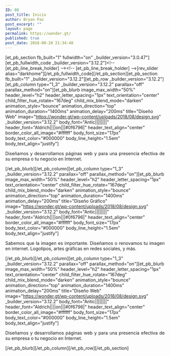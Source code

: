 ```yaml
---
ID: 88
post_title: Inicio
author: Bryan Paz
post_excerpt: ""
layout: page
permalink: https://wonder.gt/
published: true
post_date: 2018-08-28 21:34:48
---
```

[et_pb_section fb_built="1" fullwidth="on" _builder_version="3.0.47"][et_pb_fullwidth_code _builder_version="3.12.2"]&lt;!-- [et_pb_line_break_holder] --&gt;&lt;!-- [et_pb_line_break_holder] --&gt;[rev_slider alias=&quot;darkhome&quot;][/et_pb_fullwidth_code][/et_pb_section][et_pb_section fb_built="1" _builder_version="3.12.2"][et_pb_row _builder_version="3.12.2"][et_pb_column type="1_3" _builder_version="3.12.2" parallax="off" parallax_method="on"][et_pb_blurb image_max_width="50%" header_level="h2" header_letter_spacing="1px" text_orientation="center" child_filter_hue_rotate="167deg" child_mix_blend_mode="darken" animation_style="bounce" animation_direction="top" animation_duration="1400ms" animation_delay="200ms" title="Diseño Web" image="https://wonder.gt/wp-content/uploads/2018/08/design.svg" _builder_version="3.12.2" body_font="Antic||||||||" header_font="Aldrich||||on|||#0f6796|" header_text_align="center" border_color_all_image="#ffffff" body_font_size="17px" body_text_color="#000000" body_line_height="1.5em" body_text_align="justify"]<p style="text-align: justify;"><span>Diseñamos y desarrollamos </span>páginas web y <span>para una presencia efectiva de su empresa o tu negocio en Internet. </span></p>[/et_pb_blurb][/et_pb_column][et_pb_column type="1_3" _builder_version="3.12.2" parallax="off" parallax_method="on"][et_pb_blurb image_max_width="50%" header_level="h2" header_letter_spacing="1px" text_orientation="center" child_filter_hue_rotate="167deg" child_mix_blend_mode="darken" animation_style="bounce" animation_direction="top" animation_duration="1400ms" animation_delay="200ms" title="Diseño Gráfico" image="https://wonder.gt/wp-content/uploads/2018/08/design.svg" _builder_version="3.12.2" body_font="Antic||||||||" header_font="Aldrich||||on|||#0f6796|" header_text_align="center" border_color_all_image="#ffffff" body_font_size="17px" body_text_color="#000000" body_line_height="1.5em" body_text_align="justify"]<p style="text-align: justify;">Sabemos que la imagen es importante. Diseñamos o renovamos tu imagen en internet. Logotipos, artes gráficas en redes sociales, y más.</p>
[/et_pb_blurb][/et_pb_column][et_pb_column type="1_3" _builder_version="3.12.2" parallax="off" parallax_method="on"][et_pb_blurb image_max_width="50%" header_level="h2" header_letter_spacing="1px" text_orientation="center" child_filter_hue_rotate="167deg" child_mix_blend_mode="darken" animation_style="bounce" animation_direction="top" animation_duration="1400ms" animation_delay="200ms" title="Diseño Web" image="https://wonder.gt/wp-content/uploads/2018/08/design.svg" _builder_version="3.12.2" body_font="Antic||||||||" header_font="Aldrich||||on|||#0f6796|" header_text_align="center" border_color_all_image="#ffffff" body_font_size="17px" body_text_color="#000000" body_line_height="1.5em" body_text_align="justify"]<p style="text-align: justify;"><span>Diseñamos y desarrollamos </span>páginas web y <span>para una presencia efectiva de su empresa o tu negocio en Internet. </span></p>[/et_pb_blurb][/et_pb_column][/et_pb_row][/et_pb_section]